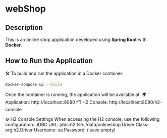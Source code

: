 # webShop

## Description
This is an online shop application developed using **Spring Boot** with **Docker**.

## How to Run the Application
🛠 To build and run the application in a Docker container:
```bash
docker-compose up --build
```
Once the container is running, the application will be available at:
🌍 Application: http://localhost:8080
🗂 H2 Console: http://localhost:8080/h2-console

⚙️ H2 Console Settings
When accessing the H2 console, use the following configuration:
JDBC URL: jdbc:h2:file:./data/onlineshop
Driver Class: org.h2.Driver
Username: sa
Password: (leave empty)